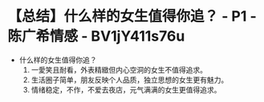 # 【总结】什么样的女生值得你追？ - P1 - 陈广希情感 - BV1jY411s76u

-   什么样的女生值得你追？
    1.  一愛笑且耐看，外表精緻但内心空洞的女生不值得追求。
    2.  生活圈子简单，朋友反映个人品质，独立思想的女生更有魅力。
    3.  情绪稳定，不作，不爱去夜店，元气满满的女生更值得追求。